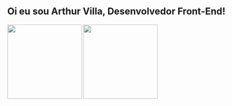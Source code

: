 ## Oi eu sou Arthur Villa, Desenvolvedor Front-End!
<img align="left" height="170px" src="https://github-readme-stats-beta-nine-44.vercel.app/api?username=ArthurLVVilla&show_icons=true&theme=dracula&include_all_commits=true" />

<img align="left" height="170px" src="https://github-readme-stats-beta-nine-44.vercel.app/api/top-langs/?username=ArthurLVVilla&layout=compact&theme=dracula&langs_count=8" />
